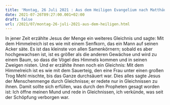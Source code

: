 ```yaml
---
title: 'Montag, 26 Juli 2021 : Aus dem Heiligen Evangelium nach Matthäus - Mt 13,31-35.'
date: 2021-07-26T09:27:00.001+02:00
draft: false
url: /2021/07/montag-26-juli-2021-aus-dem-heiligen.html
---
```


In jener Zeit erzählte Jesus der Menge ein weiteres Gleichnis und sagte: Mit dem Himmelreich ist es wie mit einem Senfkorn, das ein Mann auf seinen Acker säte. Es ist das kleinste von allen Samenkörnern; sobald es aber hochgewachsen ist, ist es größer als die anderen Gewächse und wird zu einem Baum, so dass die Vögel des Himmels kommen und in seinen Zweigen nisten. Und er erzählte ihnen noch ein Gleichnis: Mit dem Himmelreich ist es wie mit dem Sauerteig, den eine Frau unter einen großen Trog Mehl mischte, bis das Ganze durchsäuert war. Dies alles sagte Jesus der Menschenmenge durch Gleichnisse; er redete nur in Gleichnissen zu ihnen. Damit sollte sich erfüllen, was durch den Propheten gesagt worden ist: Ich öffne meinen Mund und rede in Gleichnissen, ich verkünde, was seit der Schöpfung verborgen war.
